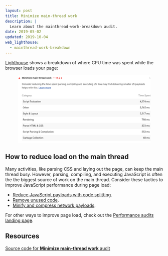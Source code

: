 ```yaml
---
layout: post
title: Minimize main-thread work
description: |
  Learn about the mainthread-work-breakdown audit.
date: 2019-05-02
updated: 2019-10-04
web_lighthouse:
  - mainthread-work-breakdown
---
```


[Lighthouse](https://developers.google.com/web/tools/lighthouse/)
shows a breakdown of where CPU time was spent while the browser loads your page:

<figure class="w-figure">
  <img class="w-screenshot" src="mainthread-work-breakdown.png" alt="A screenshot of the Lighthouse Minimize main-thread work audit">
</figure>

## How to reduce load on the main thread

Many activities, like parsing CSS and laying out the page,
can keep the main thread busy.
However, parsing, compiling, and executing JavaScript is often the
the biggest source of work on the main thread.
Consider these tactics to improve JavaScript performance during page load:

- [Reduce JavaScript payloads with code splitting](/reduce-javascript-payloads-with-code-splitting).
- [Remove unused code](/remove-unused-code).
- [Minify and compress network payloads](/reduce-network-payloads-using-text-compression).

For other ways to improve page load, check out the
[Performance audits landing page](/lighthouse-performance).

## Resources

[Source code for **Minimize main-thread work** audit](https://github.com/GoogleChrome/lighthouse/blob/master/lighthouse-core/audits/mainthread-work-breakdown.js)
